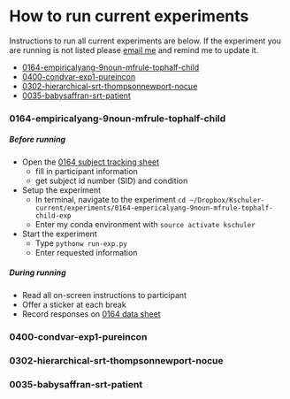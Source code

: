 # How to run current experiments
Instructions to run all current experiments are below.  If the experiment you are running is not listed please [email me](mailto:kathryn.schuler@gmail.com) and remind me to update it.

- [0164-empiricalyang-9noun-mfrule-tophalf-child](#0164-empiricalyang-9noun-mfrule-tophalf-child)
- [0400-condvar-exp1-pureincon]()
- [0302-hierarchical-srt-thompsonnewport-nocue]()
- [0035-babysaffran-srt-patient]()

### 0164-empiricalyang-9noun-mfrule-tophalf-child

##### Before running
- Open the [0164 subject tracking sheet]()
  - fill in participant information
  - get subject id number (SID) and condition
- Setup the experiment
  - In terminal, navigate to the experiment `cd ~/Dropbox/Kschuler-current/experiments/0164-empericalyang-9noun-mfrule-tophalf-child-exp`
  - Enter my conda environment with `source activate kschuler`
- Start the experiment
  - Type `pythonw run-exp.py`
  - Enter requested information 

##### During running
- Read all on-screen instructions to participant
- Offer a sticker at each break
- Record responses on [0164 data sheet]()
### 0400-condvar-exp1-pureincon

### 0302-hierarchical-srt-thompsonnewport-nocue

### 0035-babysaffran-srt-patient
